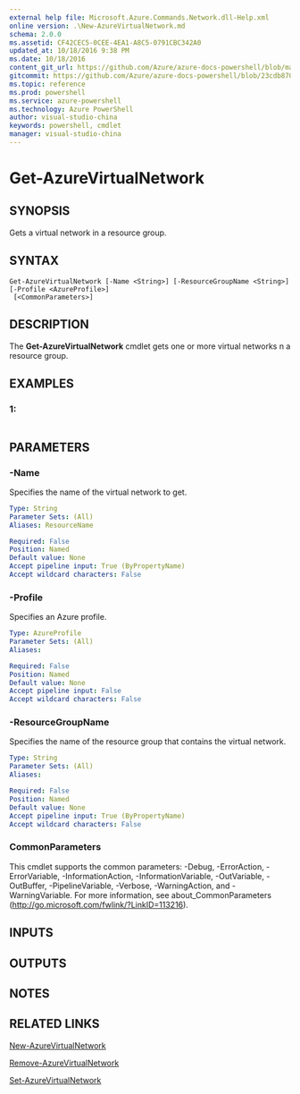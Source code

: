 ```yaml
---
external help file: Microsoft.Azure.Commands.Network.dll-Help.xml
online version: .\New-AzureVirtualNetwork.md
schema: 2.0.0
ms.assetid: CF42CEC5-0CEE-4EA1-A8C5-0791CBC342A0
updated_at: 10/18/2016 9:38 PM
ms.date: 10/18/2016
content_git_url: https://github.com/Azure/azure-docs-powershell/blob/master/azureps-cmdlets-docs/ResourceManager/AzureRM.Network/v0.9.8/Get-AzureVirtualNetwork.md
gitcommit: https://github.com/Azure/azure-docs-powershell/blob/23cdb8705d4ab9807c0e21b238f3b134a7d49c7d/azureps-cmdlets-docs/ResourceManager/AzureRM.Network/v0.9.8/Get-AzureVirtualNetwork.md
ms.topic: reference
ms.prod: powershell
ms.service: azure-powershell
ms.technology: Azure PowerShell
author: visual-studio-china
keywords: powershell, cmdlet
manager: visual-studio-china
---
```


# Get-AzureVirtualNetwork

## SYNOPSIS
Gets a virtual network in a resource group.

## SYNTAX

```
Get-AzureVirtualNetwork [-Name <String>] [-ResourceGroupName <String>] [-Profile <AzureProfile>]
 [<CommonParameters>]
```

## DESCRIPTION
The **Get-AzureVirtualNetwork** cmdlet gets one or more virtual networks n a resource group.

## EXAMPLES

### 1:
```

```

## PARAMETERS

### -Name
Specifies the name of the virtual network to get.

```yaml
Type: String
Parameter Sets: (All)
Aliases: ResourceName

Required: False
Position: Named
Default value: None
Accept pipeline input: True (ByPropertyName)
Accept wildcard characters: False
```

### -Profile
Specifies an Azure profile.

```yaml
Type: AzureProfile
Parameter Sets: (All)
Aliases: 

Required: False
Position: Named
Default value: None
Accept pipeline input: False
Accept wildcard characters: False
```

### -ResourceGroupName
Specifies the name of the resource group that contains the virtual network.

```yaml
Type: String
Parameter Sets: (All)
Aliases: 

Required: False
Position: Named
Default value: None
Accept pipeline input: True (ByPropertyName)
Accept wildcard characters: False
```

### CommonParameters
This cmdlet supports the common parameters: -Debug, -ErrorAction, -ErrorVariable, -InformationAction, -InformationVariable, -OutVariable, -OutBuffer, -PipelineVariable, -Verbose, -WarningAction, and -WarningVariable. For more information, see about_CommonParameters (http://go.microsoft.com/fwlink/?LinkID=113216).

## INPUTS

## OUTPUTS

## NOTES

## RELATED LINKS

[New-AzureVirtualNetwork](.\New-AzureVirtualNetwork.md)

[Remove-AzureVirtualNetwork](.\Remove-AzureVirtualNetwork.md)

[Set-AzureVirtualNetwork](.\Set-AzureVirtualNetwork.md)


